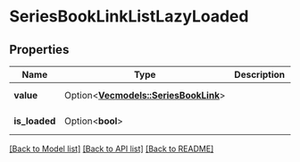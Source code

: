 # SeriesBookLinkListLazyLoaded

## Properties

Name | Type | Description | Notes
------------ | ------------- | ------------- | -------------
**value** | Option<[**Vec<models::SeriesBookLink>**](SeriesBookLink.md)> |  | [optional][readonly]
**is_loaded** | Option<**bool**> |  | [optional][readonly]

[[Back to Model list]](../README.md#documentation-for-models) [[Back to API list]](../README.md#documentation-for-api-endpoints) [[Back to README]](../README.md)


